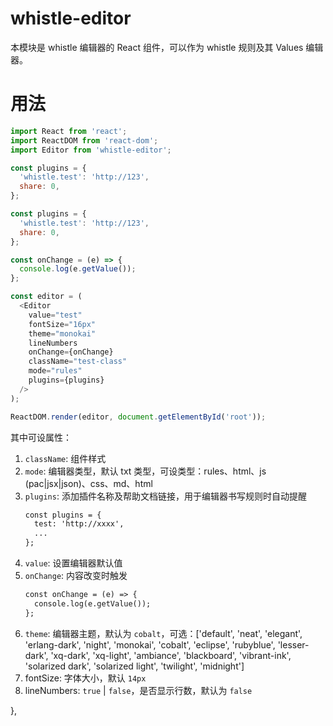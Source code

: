 # whistle-editor
本模块是 whistle 编辑器的 React 组件，可以作为 whistle 规则及其 Values 编辑器。

# 用法
``` js
import React from 'react';
import ReactDOM from 'react-dom';
import Editor from 'whistle-editor';

const plugins = {
  'whistle.test': 'http://123',
  share: 0,
};

const plugins = {
  'whistle.test': 'http://123',
  share: 0,
};

const onChange = (e) => {
  console.log(e.getValue());
};

const editor = (
  <Editor
    value="test"
    fontSize="16px"
    theme="monokai"
    lineNumbers
    onChange={onChange}
    className="test-class"
    mode="rules"
    plugins={plugins}
  />
);

ReactDOM.render(editor, document.getElementById('root'));
```

其中可设属性：
1. `className`: 组件样式
2. `mode`: 编辑器类型，默认 txt 类型，可设类型：rules、html、js (pac|jsx|json)、css、md、html
3. `plugins`: 添加插件名称及帮助文档链接，用于编辑器书写规则时自动提醒
    ``` txt
    const plugins = {
      test: 'http://xxxx',
      ...
    };
    ```
4. `value`: 设置编辑器默认值
5. `onChange`: 内容改变时触发
    ``` txt
    const onChange = (e) => {
      console.log(e.getValue());
    };
    ```
6. `theme`: 编辑器主题，默认为 `cobalt`，可选：['default', 'neat', 'elegant', 'erlang-dark', 'night', 'monokai', 'cobalt', 'eclipse', 'rubyblue', 'lesser-dark', 'xq-dark', 'xq-light', 'ambiance', 'blackboard', 'vibrant-ink', 'solarized dark', 'solarized light', 'twilight', 'midnight']
7. fontSize: 字体大小，默认 `14px`
8. lineNumbers: `true` | `false`，是否显示行数，默认为 `false`

  },
